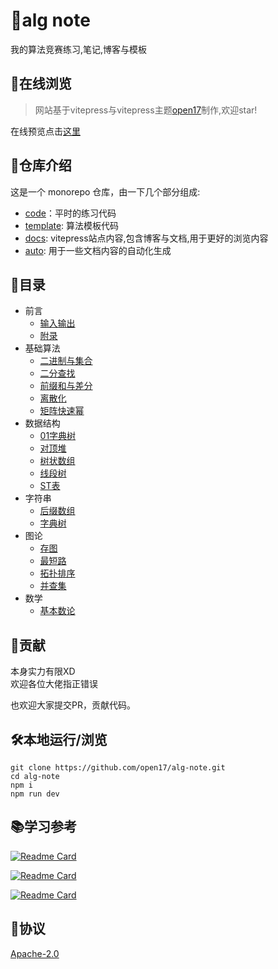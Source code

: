 # 🚀alg note
我的算法竞赛练习,笔记,博客与模板

## 🌠在线浏览

> 网站基于vitepress与vitepress主题[open17](https://vitepress.open17.vip/)制作,欢迎star! 


在线预览点击[这里](https://alg.open17.vip/)


## 🔱仓库介绍

这是一个 monorepo 仓库，由一下几个部分组成:
- [code](./code)：平时的练习代码
- [template](./template): 算法模板代码
- [docs](./docs/): vitepress站点内容,包含博客与文档,用于更好的浏览内容
- [auto](./auto): 用于一些文档内容的自动化生成

## 🌈目录



- 前言
    - [输入输出](https://alg.open17.vip/template/Others/IO)
    - [附录](https://alg.open17.vip/template/Others/append)
- 基础算法
    - [二进制与集合](https://alg.open17.vip/template/Alg/binary_set)
    - [二分查找](https://alg.open17.vip/template/Alg/binary_search)
    - [前缀和与差分](https://alg.open17.vip/template/Alg/presum)
    - [离散化](https://alg.open17.vip/template/Alg/discrete)
    - [矩阵快速幂](https://alg.open17.vip/template/Alg/matrix_qpower)
- 数据结构
    - [01字典树](https://alg.open17.vip/template/DS/01tire)
    - [对顶堆](https://alg.open17.vip/template/DS/2heap)
    - [树状数组](https://alg.open17.vip/template/DS/BIT)
    - [线段树](https://alg.open17.vip/template/DS/segment_tree)
    - [ST表](https://alg.open17.vip/template/DS/st)
- 字符串
    - [后缀数组](https://alg.open17.vip/template/String/SA)
    - [字典树](https://alg.open17.vip/template/String/Tire)
- 图论
    - [存图](https://alg.open17.vip/template/Graph/save_graph)
    - [最短路](https://alg.open17.vip/template/Graph/shortest_graph)
    - [拓扑排序](https://alg.open17.vip/template/Graph/topo_sort)
    - [并查集](https://alg.open17.vip/template/Graph/BUF)
- 数学
    - [基本数论](https://alg.open17.vip/template/Math/math_theory)

## 🔅贡献

本身实力有限XD  
欢迎各位大佬指正错误

也欢迎大家提交PR，贡献代码。

## 🛠️本地运行/浏览

```shell
git clone https://github.com/open17/alg-note.git
cd alg-note
npm i
npm run dev
```

## 📚学习参考

[![Readme Card](https://github-readme-stats.vercel.app/api/pin/?username=EndlessCheng&repo=codeforces-go)](https://github.com/EndlessCheng/codeforces-go)

[![Readme Card](https://github-readme-stats.vercel.app/api/pin/?username=OI-wiki&repo=OI-wiki)](https://github.com/OI-wiki/OI-wiki)

[![Readme Card](https://github-readme-stats.vercel.app/api/pin/?username=enkerewpo&repo=OI-Public-Library)](https://github.com/enkerewpo/OI-Public-Library)

## 🍏协议

[Apache-2.0](./LICENSE)
